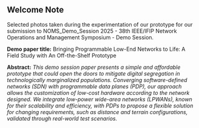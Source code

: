 ## Welcome Note 

Selected photos taken during the experimentation of our prototype for our submission to NOMS_Demo_Session 2025 - 38th IEEE/IFIP Network Operations and Management Symposium - Demo Session.

**Demo paper title:** Bringing Programmable Low-End Networks to Life: A Field Study with An Off-the-Shelf Prototype 

**Abstract:** _This demo session paper presents a simple and affordable prototype that could open the doors to mitigate digital segregation in technologically marginalized populations. Converging software-defined networks (SDN) with programmable data planes (PDP), our approach allows the customization of low-cost hardware according to the network designed. We integrate low-power wide-area networks (LPWANs), known for their scalability and efficiency, with PDPs to propose a flexible solution for changing requirements, such as distance and terrain configurations, validated through real-world test scenarios._

  
